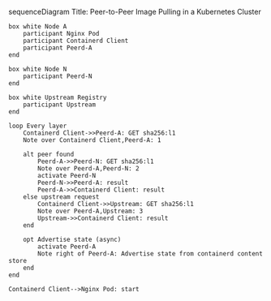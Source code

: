 sequenceDiagram
    Title: Peer-to-Peer Image Pulling in a Kubernetes Cluster

    box white Node A
        participant Nginx Pod
        participant Containerd Client
        participant Peerd-A
    end

    box white Node N
        participant Peerd-N
    end

    box white Upstream Registry
        participant Upstream
    end

    loop Every layer
        Containerd Client->>Peerd-A: GET sha256:l1
        Note over Containerd Client,Peerd-A: 1

        alt peer found
            Peerd-A->>Peerd-N: GET sha256:l1
            Note over Peerd-A,Peerd-N: 2
            activate Peerd-N
            Peerd-N->>Peerd-A: result
            Peerd-A->>Containerd Client: result
        else upstream request
            Containerd Client->>Upstream: GET sha256:l1
            Note over Peerd-A,Upstream: 3
            Upstream->>Containerd Client: result
        end

        opt Advertise state (async)
            activate Peerd-A
            Note right of Peerd-A: Advertise state from containerd content store
        end
    end

    Containerd Client-->Nginx Pod: start
